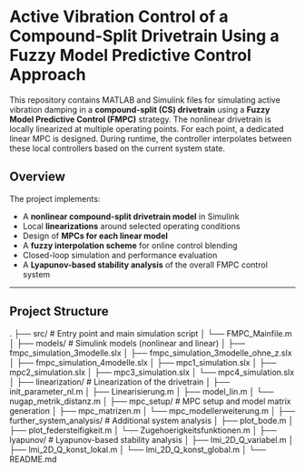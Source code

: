 # Active Vibration Control of a Compound-Split Drivetrain Using a Fuzzy Model Predictive Control Approach

This repository contains MATLAB and Simulink files for simulating active vibration damping in a **compound-split (CS) drivetrain** using a **Fuzzy Model Predictive Control (FMPC)** strategy. The nonlinear drivetrain is locally linearized at multiple operating points. For each point, a dedicated linear MPC is designed. During runtime, the controller interpolates between these local controllers based on the current system state.

## Overview

The project implements:

- A **nonlinear compound-split drivetrain model** in Simulink
- Local **linearizations** around selected operating conditions
- Design of **MPCs for each linear model**
- A **fuzzy interpolation scheme** for online control blending
- Closed-loop simulation and performance evaluation
- A **Lyapunov-based stability analysis** of the overall FMPC control system

---

## Project Structure
.
├── src/                          # Entry point and main simulation script
│   └── FMPC_Mainfile.m
│
├── models/                       # Simulink models (nonlinear and linear)
│   ├── fmpc_simulation_3modelle.slx
│   ├── fmpc_simulation_3modelle_ohne_z.slx
│   ├── fmpc_simulation_4modelle.slx
│   ├── mpc1_simulation.slx
│   ├── mpc2_simulation.slx
│   ├── mpc3_simulation.slx
│   └── mpc4_simulation.slx
│
├── linearization/               # Linearization of the drivetrain
│   ├── init_parameter_nl.m
│   ├── Linearisierung.m
│   ├── model_lin.m
│   └── nugap_metrik_distanz.m
│
├── mpc_setup/                   # MPC setup and model matrix generation
│   ├── mpc_matrizen.m
│   └── mpc_modellerweiterung.m
│
├── further_system_analysis/     # Additional system analysis
│   ├── plot_bode.m
│   ├── plot_federsteifigkeit.m
│   └── Zugehoerigkeitsfunktionen.m
│
├── lyapunov/                    # Lyapunov-based stability analysis
│   ├── lmi_2D_Q_variabel.m
│   ├── lmi_2D_Q_konst_lokal.m
│   └── lmi_2D_Q_konst_global.m
│
└── README.md
